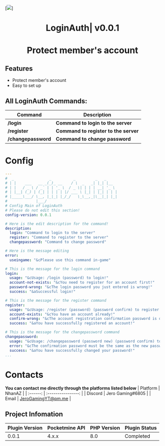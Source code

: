 [![](https://poggit.pmmp.io/shield.state/LoginAuth)]
<div align="center">
<h1>LoginAuth| v0.0.1<h1>
<p>Protect member's account</p>
</div>

## Features
- Protect member's account
- Easy to set up
 
## All LoginAuth Commands:

| **Command** | **Description** |
| --- | --- |
| **/login** | **Command to login to the server** |
| **/register** | **Command to register to the server** |
| **/changepassword** | **Command to change password** |
 
# Config
```yaml
---
#  _                _          _         _   _     
# | |    ___   __ _(_)_ __    / \  _   _| |_| |__  
# | |   / _ \ / _` | | '_ \  / _ \| | | | __| '_ \ 
# | |__| (_) | (_| | | | | |/ ___ \ |_| | |_| | | |
# |_____\___/ \__, |_|_| |_/_/   \_\__,_|\__|_| |_|
#             |___/                  
# Config Main of LoginAuth
# Please do not edit this section!             
config-version: 0.0.1

# Here is the edit description for the command!
description:
  login: "Command to login to the server"
  register: "Command to register to the server"
  changepassword: "Command to change password"

# Here is the message editing
error:
  useingame: "&cPlease use this command in-game"

# This is the message for the login command
login:
  usage: "&cUsage: /login (password) to login!"
  account-not-exists: "&cYou need to register for an account first!"
  password-wrong: "&cThe login password you just entered is wrong!"
  success: "&aSuccessful login!"

# This is the message for the register command
register:
  usage: "&cUsage: /register (password) (password confirm) to register!"
  account-exists: "&cYou have an account already!"
  confirm-wrong: "&cThe account registration confirmation password is different from the first password"
  success: "&aYou have successfully registered an account!" 

# This is the message for the changepassword command
changepassword:
  usage: "&cUsage: /changepassword (password new) (password confirm) to changepassword"
  error: "&cThe confirmation password must be the same as the new password you just entered!"
  success: "&aYou have successfully changed your password!"
...
```

# Contacts
**You can contact me directly through the platforms listed below**
| Platform | NhanAZ             |
| :------: | :----------------: |
| Discord  | Jero Gaming#6805        |
| Email    | JeroGamingYT@pm.me       |

## Project Infomation

| Plugin Version | Pocketmine API | PHP Version | Plugin Status |
|---|---|---|---|
| 0.0.1 | 4.x.x | 8.0 | Completed |
 
